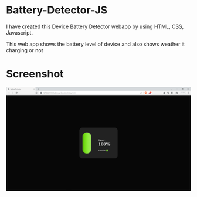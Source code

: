 # Battery-Detector-JS

I have created this Device Battery Detector webapp by using HTML, CSS, Javascript.

This web app shows the battery level of device and also shows weather it charging or not

# Screenshot

![Screenshot](demo.png)
